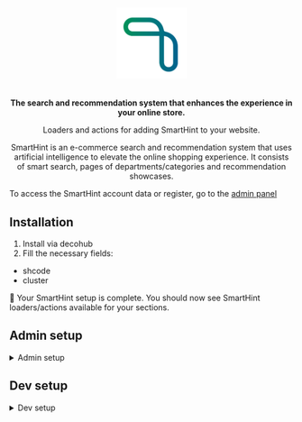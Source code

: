 <h1>
  <p align="center">
    <a href="https://www.smarthint.co/">
      <img alt="SmartHint" src="https://raw.githubusercontent.com/IncognitaDev/apps/smarthint/smarthint/logo.png" width="125" />
    </a>
  </p>
</h1>

<p align="center">
  <strong>
    The search and recommendation system that enhances the experience in your online store.
  </strong>
</p>
<p align="center">
  Loaders and actions for adding SmartHint to your website.
</p>

<p align="center">
SmartHint is an e-commerce search and recommendation system that uses artificial intelligence to elevate the online shopping experience.
It consists of smart search, pages of departments/categories and recommendation showcases.

To access the SmartHint account data or register, go to the [admin panel](https://admin.smarthint.co/)
</p>

## Installation

1. Install via decohub
2. Fill the necessary fields:
  - shcode
  - cluster

🎉 Your SmartHint setup is complete. You should now see SmartHint
loaders/actions available for your sections.

## Admin setup

<details>
  <summary>Admin setup</summary>
  <ul> 
    <li>3. Add SmartHintTracking section on Global Section in your site configs</li>
    <li>4. Configure autocomplete/search on pages that has a searchbar</li>
    <li>5. Configure the SearchResult and Seo section on your Search/Hotsite/Category pages</li>
  </ul>
</details>


## Dev setup

<details>
  <summary>Dev setup</summary>
  <ul> 
    <li>1. Create a section that receive <code>SmarthintRecommendation[] | null</code> and render your Shelf Sections</li>
    <li>2. Create a section that receive <code>Banner[] | null</code> To render Search/Hotsite/Category banners</li>
    <li>3. If your store use the <code>useAutocomplete</code> as search function, change to the SmartHint one</li>
    <li>4. Call the <code>&lt;SmarthintSendEventOnClick></code> on your Product Card component on SmartHint shelves or SmartHint Search/Hotsite/Category pages
      <ul>
        <details>
          <summary>Analytics Props</summary>
          <ul>
            <li>id: the product card element id</li>
            <li>event: 
              <pre>
                {
                  position // the index of product on Shelf/SearchResult,
                  productGroupID // the product group id,
                  productPrice // the product price,
                  clickProduct // the url of product,
                  clickFeature // the recommendation name (nameRecommendation) or SearchWithResult if a category/search/hotsite page,
                  positionRecommendation // the position of recommendation (position) or '0' if category/search/hotsite page,
                }
              </pre>
            </li>
          </ul>
        </details>
      </ul>
    </li>
  </ul>
</details>



